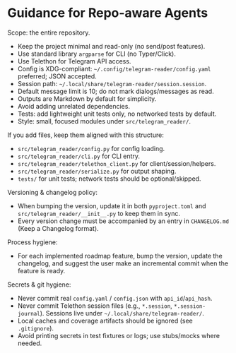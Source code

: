 # Guidance for Repo-aware Agents

Scope: the entire repository.

- Keep the project minimal and read-only (no send/post features).
- Use standard library `argparse` for CLI (no Typer/Click).
- Use Telethon for Telegram API access.
- Config is XDG-compliant: `~/.config/telegram-reader/config.yaml` preferred; JSON accepted.
- Session path: `~/.local/share/telegram-reader/session.session`.
- Default message limit is 10; do not mark dialogs/messages as read.
- Outputs are Markdown by default for simplicity.
- Avoid adding unrelated dependencies.
- Tests: add lightweight unit tests only, no networked tests by default.
- Style: small, focused modules under `src/telegram_reader/`.

If you add files, keep them aligned with this structure:

- `src/telegram_reader/config.py` for config loading.
- `src/telegram_reader/cli.py` for CLI entry.
- `src/telegram_reader/telethon_client.py` for client/session/helpers.
- `src/telegram_reader/serialize.py` for output shaping.
- `tests/` for unit tests; network tests should be optional/skipped.

Versioning & changelog policy:
- When bumping the version, update it in both `pyproject.toml` and `src/telegram_reader/__init__.py` to keep them in sync.
- Every version change must be accompanied by an entry in `CHANGELOG.md` (Keep a Changelog format).

Process hygiene:
- For each implemented roadmap feature, bump the version, update the changelog, and suggest the user make an incremental commit when the feature is ready.

Secrets & git hygiene:
- Never commit real `config.yaml` / `config.json` with `api_id`/`api_hash`.
- Never commit Telethon session files (e.g., `*.session`, `*.session-journal`). Sessions live under `~/.local/share/telegram-reader/`.
- Local caches and coverage artifacts should be ignored (see `.gitignore`).
- Avoid printing secrets in test fixtures or logs; use stubs/mocks where needed.
